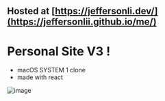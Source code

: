 ## Hosted at [https://jeffersonli.dev/](https://jeffersonlii.github.io/me/)

# Personal Site V3 !
 - macOS SYSTEM 1 clone
 - made with react 
 
 
![image](https://user-images.githubusercontent.com/32963293/106365896-77745b80-6306-11eb-833c-cbd082aa9f00.png)
